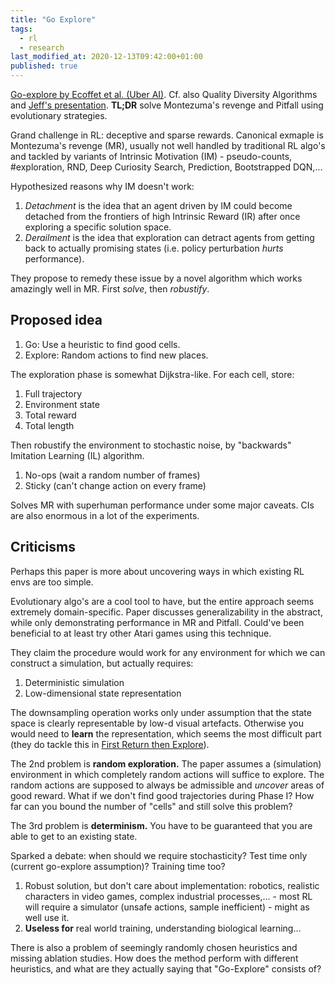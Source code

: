```yaml
---
title: "Go Explore"
tags:
  - rl
  - research
last_modified_at: 2020-12-13T09:42:00+01:00
published: true
---
```



[Go-explore by Ecoffet et al. (Uber AI)](https://arxiv.org/pdf/1901.10995.pdf).
Cf. also Quality Diversity Algorithms
and [Jeff's presentation](https://www.youtube.com/watch?v=SWcuTgk2di8).
**TL;DR** solve Montezuma's revenge and Pitfall using evolutionary strategies.

Grand challenge in RL: deceptive and sparse rewards. Canonical exmaple is
Montezuma's revenge (MR), usually not well handled by traditional RL algo's and
tackled by variants of Intrinsic Motivation (IM) - pseudo-counts, #exploration,
RND, Deep Curiosity Search, Prediction, Bootstrapped DQN,...

Hypothesized reasons why IM doesn't work:
1. *Detachment* is the idea that an agent driven by IM could become detached
from the frontiers of high Intrinsic Reward (IR) after once exploring a specific
solution space.
2. *Derailment* is the idea that exploration can detract agents from getting
back to actually promising states (i.e. policy perturbation *hurts* performance).

They propose to remedy these issue by a novel algorithm which works amazingly
well in MR. First *solve*, then *robustify*.


## Proposed idea

1. Go: Use a heuristic to find good cells.
2. Explore: Random actions to find new places.

The exploration phase is somewhat Dijkstra-like. For each cell, store:
1. Full trajectory
2. Environment state
3. Total reward
4. Total length


Then robustify the environment to stochastic noise, by "backwards" Imitation
Learning (IL) algorithm.
1. No-ops (wait a random number of frames)
2. Sticky (can't change action on every frame)

Solves MR with superhuman performance under some major caveats.
CIs are also enormous in a lot of the experiments.


## Criticisms

Perhaps this paper is more about uncovering ways in which existing RL envs are
too simple.

Evolutionary algo's are a cool tool to have, but the entire approach seems
extremely domain-specific. Paper discusses generalizability in the abstract,
while only demonstrating performance in MR and Pitfall.
Could've been beneficial to at least try other Atari games using this technique.

They claim the procedure would work for any environment for which we can
construct a simulation, but actually requires:
1. Deterministic simulation
2. Low-dimensional state representation

The downsampling operation works only under assumption that the state space is
clearly representable by low-d visual artefacts.
Otherwise you would need to **learn** the representation, which seems the most
difficult part (they do tackle this in [First Return then Explore](https://arxiv.org/abs/2004.12919)).

The 2nd problem is **random exploration.**
The paper assumes a (simulation) environment in which completely random actions
will suffice to explore. The random actions are supposed to always be admissible
and *uncover* areas of good reward. What if we don't find good trajectories
during Phase I?
How far can you bound the number of "cells" and still solve this problem?

The 3rd problem is **determinism.**
You have to be guaranteed that you are able to get to an existing state.

Sparked a debate: when should we require stochasticity? Test time only (current
go-explore assumption)? Training time too?
1. Robust solution, but don't care about implementation: robotics, realistic
   characters in video games, complex industrial processes,... - most RL will
require a simulator (unsafe actions, sample inefficient) - might as well use it.
2. **Useless for** real world training,  understanding biological learning...

There is also a problem of seemingly randomly chosen heuristics and missing
ablation studies. How does the method perform with different heuristics, and
what are they actually saying that "Go-Explore" consists of?

